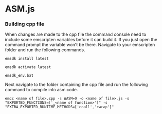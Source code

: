 # ASM.js

### Building cpp file

When changes are made to the cpp file the command console need to include some emscripten variables before it can build it.
If you just open the command prompt the variable won't be there. Navigate to your emscripten folder and run the following commands.

```
emsdk install latest

emsdk activate latest

emsdk_env.bat
```

Next navigate to the folder containing the cpp file and run the following command to compile into asm code.

```
emcc <name of file>.cpp -s WASM=0 -o <name of file>.js -s "EXPORTED_FUNCTIONS=['_<name of function>']" -s "EXTRA_EXPORTED_RUNTIME_METHODS=['ccall','cwrap']"
```
